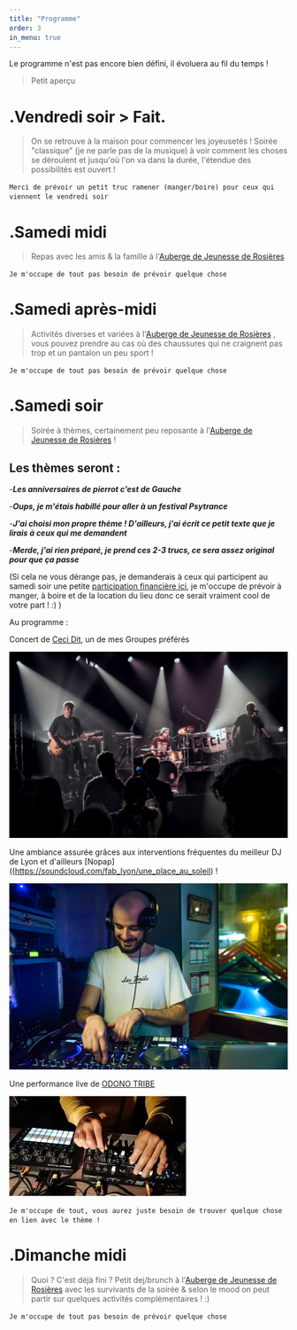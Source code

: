 ```yaml
---
title: "Programme"
order: 3
in_menu: true
---
```

Le programme n'est pas encore bien défini, il évoluera au fil du temps !

> Petit aperçu 

# .Vendredi soir > Fait.

> On se retrouve à la maison pour commencer les joyeusetés ! Soirée "classique" (je ne parle pas de la musique) à voir comment les choses se déroulent et jusqu'où l'on va dans la durée, l'étendue des possibilités est ouvert !

`Merci de prévoir un petit truc ramener (manger/boire) pour ceux qui viennent le vendredi soir `


# .Samedi midi

> Repas avec les amis & la famille à l'[Auberge de Jeunesse de Rosières](https://www.openstreetmap.org/node/277828795)

`Je m'occupe de tout pas besoin de prévoir quelque chose`

# .Samedi après-midi

> Activités diverses et variées à l'[Auberge de Jeunesse de Rosières](https://www.openstreetmap.org/node/277828795) , vous pouvez prendre au cas où des chaussures qui ne craignent pas trop et un pantalon un peu sport !

`Je m'occupe de tout pas besoin de prévoir quelque chose`

# .Samedi soir

> Soirée à thèmes, certainement peu reposante à l'[Auberge de Jeunesse de Rosières](https://www.openstreetmap.org/node/277828795) !

## Les thèmes seront :
-**_Les anniversaires de pierrot c'est de Gauche_**

-**_Oups, je m'étais habillé pour aller à un festival Psytrance_**

-**_J'ai choisi mon propre thème ! D'ailleurs, j'ai écrit ce petit texte que je lirais à ceux qui me demandent_**

-**_Merde, j'ai rien préparé, je prend ces 2-3 trucs, ce sera assez original pour que ça passe_**

(Si cela ne vous dérange pas, je demanderais à ceux qui participent au samedi soir une petite [participation financière ici](https://pierre-404.github.io/30-ans-pierre/finances.html), je m'occupe de prévoir à manger, à boire et de la location du lieu donc ce serait vraiment cool de votre part ! :) )

Au programme : 

Concert de [Ceci Dit](https://invidious.fdn.fr/watch?v=oKgr7svN0Wo), un de mes Groupes préférés 

![Ceci dit en pleine action](/images/347233384_917044692928245_2351119425026251204_n.jpg)

Une ambiance assurée grâces aux interventions fréquentes du meilleur DJ de Lyon et d'ailleurs [Nopap]((https://soundcloud.com/fab_lyon/une_place_au_soleil) !

![Nopap au meilleur bar de Lyon](/images/329108222_780722273473659_234635765069933721_n.jpg)

Une performance live de [ODONO TRIBE](https://invidious.fdn.fr/watch?v=tSC7AQ52LPs)

![Un live des plus exaltants !](/images/mqdefault_6s.webp)

`Je m'occupe de tout, vous aurez juste besoin de trouver quelque chose en lien avec le thème !`

# .Dimanche midi

> Quoi ? C'est déjà fini ? Petit dej/brunch à l'[Auberge de Jeunesse de Rosières](https://www.openstreetmap.org/node/277828795) avec les survivants de la soirée & selon le mood on peut partir sur quelques activités complémentaires ! :) 

`Je m'occupe de tout pas besoin de prévoir quelque chose` 